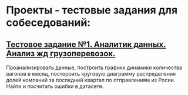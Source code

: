 # Проекты - тестовые задания для собеседований:

## [Тестовое задание №1. Аналитик данных. Анализ жд грузоперевозок.](https://github.com/Vladislav-Aksentev/my_data_science/tree/master/%D0%A2%D0%B5%D1%81%D1%82%D0%BE%D0%B2%D0%BE%D0%B5%20%D0%B7%D0%B0%D0%B4%D0%B0%D0%BD%D0%B8%D0%B5%20%E2%84%961%20%D0%90%D0%BD%D0%B0%D0%BB%D0%B8%D1%82%D0%B8%D0%BA%20%D0%B4%D0%B0%D0%BD%D0%BD%D1%8B%D1%85%20%D0%90%D0%BD%D0%B0%D0%BB%D0%B8%D0%B7%20%D0%B6%D0%B4%20%D0%B3%D1%80%D1%83%D0%B7%D0%BE%D0%BF%D0%B5%D1%80%D0%B5%D0%B2%D0%BE%D0%B7%D0%BE%D0%BA)
Проанализировать данные, построить графикк динамики количества вагонов в месяц, постороить круговую диаграмму распределения долей компаний за последний квартал по отправлениям из Росии. Найти и посчитать ошибки в датасете.
